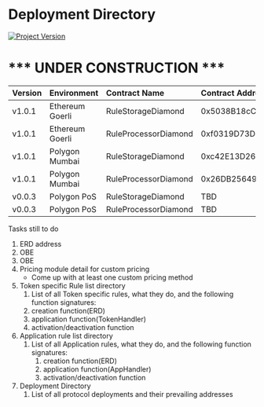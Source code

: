 # Deployment Directory
[![Project Version][version-image]][version-url]


# *** UNDER CONSTRUCTION ***

| Version | Environment     | Contract Name        | Contract Address |
| :--- |:----------------|:---------------------| :--- | 
| v1.0.1 | Ethereum Goerli | RuleStorageDiamond | 0x5038B18cCd5B0886e6c6736ad3Ac10039446eCe6 
| v1.0.1 | Ethereum Goerli | RuleProcessorDiamond | 0xf0319D73Db76b7B594D5Fd659bbE03502D97816E
| v1.0.1 | Polygon Mumbai  | RuleStorageDiamond | 0xc42E13D26917014B2109824780B73760d513a566
| v1.0.1 | Polygon Mumbai  | RuleProcessorDiamond | 0x26DB256496aCc3cAC7F4D7254F8f96A947AFaaAf
| v0.0.3 | Polygon PoS     | RuleStorageDiamond | TBD
| v0.0.3 | Polygon PoS     | RuleProcessorDiamond | TBD




Tasks still to do
1. ERD address
2. OBE
3. OBE
4. Pricing module detail for custom pricing
    * Come up with at least one custom pricing method
5. Token specific Rule list directory
    1. List of all Token specific rules, what they do, and the following function signatures:
    1. creation function(ERD)
    2. application function(TokenHandler)
    3. activation/deactivation function
6. Application rule list directory
    1. List of all Application rules, what they do, and the following function signatures:
        1. creation function(ERD)
        2. application function(AppHandler)
        3. activation/deactivation function
7. Deployment Directory
    1. List of all protocol deployments and their prevailing addresses
<!-- These are the header links -->

[version-image]: https://img.shields.io/badge/Version-1.1.0-brightgreen?style=for-the-badge&logo=appveyor
[version-url]: https://github.com/thrackle-io/Tron